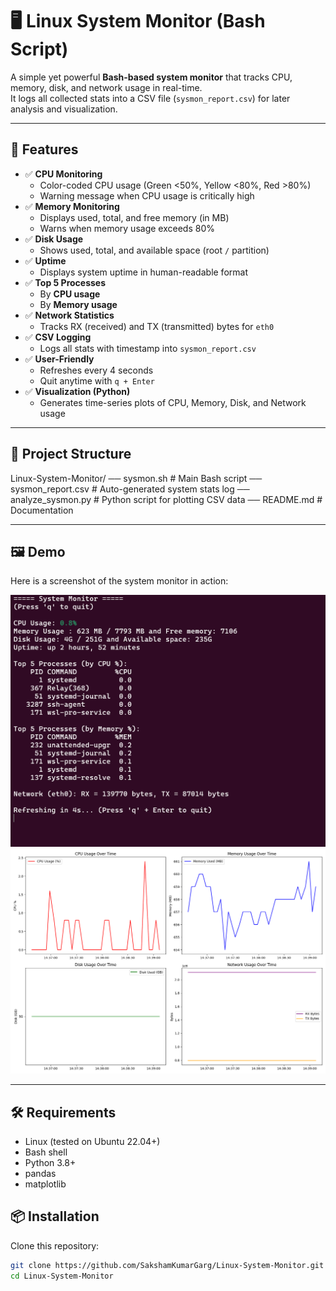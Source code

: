 # 🖥️ Linux System Monitor (Bash Script)

A simple yet powerful **Bash-based system monitor** that tracks CPU, memory, disk, and network usage in real-time.  
It logs all collected stats into a CSV file (`sysmon_report.csv`) for later analysis and visualization.  

---

## 📌 Features
- ✅ **CPU Monitoring**
  - Color-coded CPU usage (Green <50%, Yellow <80%, Red >80%)
  - Warning message when CPU usage is critically high
- ✅ **Memory Monitoring**
  - Displays used, total, and free memory (in MB)
  - Warns when memory usage exceeds 80%
- ✅ **Disk Usage**
  - Shows used, total, and available space (root `/` partition)
- ✅ **Uptime**
  - Displays system uptime in human-readable format
- ✅ **Top 5 Processes**
  - By **CPU usage**
  - By **Memory usage**
- ✅ **Network Statistics**
  - Tracks RX (received) and TX (transmitted) bytes for `eth0`
- ✅ **CSV Logging**
  - Logs all stats with timestamp into `sysmon_report.csv`
- ✅ **User-Friendly**
  - Refreshes every 4 seconds
  - Quit anytime with `q + Enter`
- ✅ **Visualization (Python)**
  - Generates time-series plots of CPU, Memory, Disk, and Network usage

---

## 📂 Project Structure
Linux-System-Monitor/
── sysmon.sh # Main Bash script
── sysmon_report.csv # Auto-generated system stats log
── analyze_sysmon.py # Python script for plotting CSV data
── README.md # Documentation

---

## 🖼️ Demo
Here is a screenshot of the system monitor in action:

![Demo Screenshot](screenshot.png)
![System Summary](sysmon_summary.png)

---

## 🛠️ Requirements
- Linux (tested on Ubuntu 22.04+)
- Bash shell
- Python 3.8+
- pandas
- matplotlib

## 📦 Installation

Clone this repository:
```bash
git clone https://github.com/SakshamKumarGarg/Linux-System-Monitor.git
cd Linux-System-Monitor


